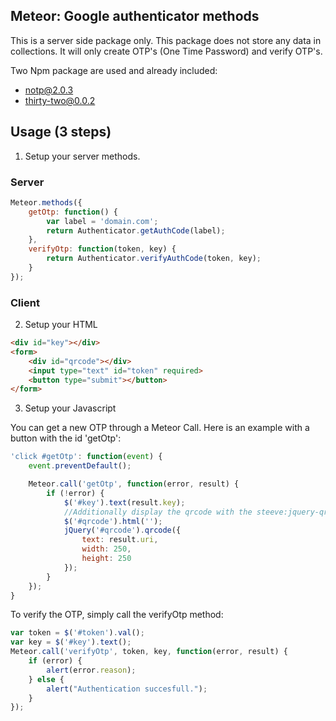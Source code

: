 ## Meteor: Google authenticator methods

This is a server side package only. This package does not store any data in collections. It will only create OTP's (One Time Password) and verify OTP's.

Two Npm package are used and already included:
- notp@2.0.3
- thirty-two@0.0.2

## Usage (3 steps)

1. Setup your server methods.

### Server
```javascript
Meteor.methods({
    getOtp: function() {
        var label = 'domain.com';
        return Authenticator.getAuthCode(label);
    },
    verifyOtp: function(token, key) {
        return Authenticator.verifyAuthCode(token, key);
    }
});
```

### Client

2. Setup your HTML

```html
<div id="key"></div>
<form>
    <div id="qrcode"></div>
    <input type="text" id="token" required>
    <button type="submit"></button>
</form>
```

3. Setup your Javascript

You can get a new OTP through a Meteor Call. Here is an example with a button with the id 'getOtp':

```javascript
'click #getOtp': function(event) {
    event.preventDefault();

    Meteor.call('getOtp', function(error, result) {
        if (!error) {
            $('#key').text(result.key);
            //Additionally display the qrcode with the steeve:jquery-qrcode package!
            $('#qrcode').html('');
            jQuery('#qrcode').qrcode({
                text: result.uri,
                width: 250,
                height: 250
            });
        }
    });
}
```

To verify the OTP, simply call the verifyOtp method:

```javascript
var token = $('#token').val();
var key = $('#key').text();
Meteor.call('verifyOtp', token, key, function(error, result) {
    if (error) {
        alert(error.reason);
    } else {
        alert("Authentication succesfull.");
    }
});
```